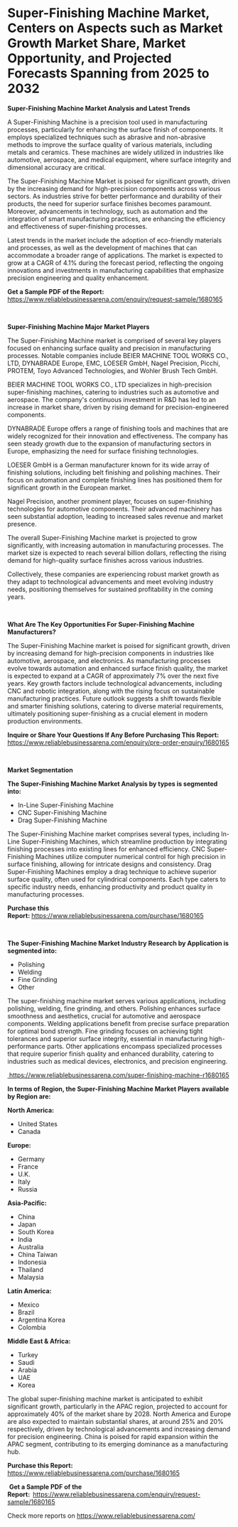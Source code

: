 <p><h1>Super-Finishing Machine Market, Centers on Aspects such as Market Growth Market Share, Market Opportunity, and Projected Forecasts Spanning from 2025 to 2032</h1></p><p><strong>Super-Finishing Machine Market Analysis and Latest Trends</strong></p>
<p><p>A Super-Finishing Machine is a precision tool used in manufacturing processes, particularly for enhancing the surface finish of components. It employs specialized techniques such as abrasive and non-abrasive methods to improve the surface quality of various materials, including metals and ceramics. These machines are widely utilized in industries like automotive, aerospace, and medical equipment, where surface integrity and dimensional accuracy are critical.</p><p>The Super-Finishing Machine Market is poised for significant growth, driven by the increasing demand for high-precision components across various sectors. As industries strive for better performance and durability of their products, the need for superior surface finishes becomes paramount. Moreover, advancements in technology, such as automation and the integration of smart manufacturing practices, are enhancing the efficiency and effectiveness of super-finishing processes.</p><p>Latest trends in the market include the adoption of eco-friendly materials and processes, as well as the development of machines that can accommodate a broader range of applications. The market is expected to grow at a CAGR of 4.1% during the forecast period, reflecting the ongoing innovations and investments in manufacturing capabilities that emphasize precision engineering and quality enhancement.</p></p>
<p><strong>Get a Sample PDF of the Report:&nbsp;</strong> <a href="https://www.reliablebusinessarena.com/enquiry/request-sample/1680165?utm_campaign=2042&utm_medium=2&utm_source=Github&utm_content=ia&utm_term=25032025&utm_id=super-finishing-machine">https://www.reliablebusinessarena.com/enquiry/request-sample/1680165</a></p>
<p>&nbsp;</p>
<p><strong>Super-Finishing Machine Major Market Players</strong></p>
<p><p>The Super-Finishing Machine market is comprised of several key players focused on enhancing surface quality and precision in manufacturing processes. Notable companies include BEIER MACHINE TOOL WORKS CO., LTD, DYNABRADE Europe, EMC, LOESER GmbH, Nagel Precision, Picchi, PROTEM, Toyo Advanced Technologies, and Wohler Brush Tech GmbH.</p><p>BEIER MACHINE TOOL WORKS CO., LTD specializes in high-precision super-finishing machines, catering to industries such as automotive and aerospace. The company's continuous investment in R&D has led to an increase in market share, driven by rising demand for precision-engineered components.</p><p>DYNABRADE Europe offers a range of finishing tools and machines that are widely recognized for their innovation and effectiveness. The company has seen steady growth due to the expansion of manufacturing sectors in Europe, emphasizing the need for surface finishing technologies.</p><p>LOESER GmbH is a German manufacturer known for its wide array of finishing solutions, including belt finishing and polishing machines. Their focus on automation and complete finishing lines has positioned them for significant growth in the European market.</p><p>Nagel Precision, another prominent player, focuses on super-finishing technologies for automotive components. Their advanced machinery has seen substantial adoption, leading to increased sales revenue and market presence.</p><p>The overall Super-Finishing Machine market is projected to grow significantly, with increasing automation in manufacturing processes. The market size is expected to reach several billion dollars, reflecting the rising demand for high-quality surface finishes across various industries.</p><p>Collectively, these companies are experiencing robust market growth as they adapt to technological advancements and meet evolving industry needs, positioning themselves for sustained profitability in the coming years.</p></p>
<p>&nbsp;</p>
<p><strong>What Are The Key Opportunities For Super-Finishing Machine Manufacturers?</strong></p>
<p><p>The Super-Finishing Machine market is poised for significant growth, driven by increasing demand for high-precision components in industries like automotive, aerospace, and electronics. As manufacturing processes evolve towards automation and enhanced surface finish quality, the market is expected to expand at a CAGR of approximately 7% over the next five years. Key growth factors include technological advancements, including CNC and robotic integration, along with the rising focus on sustainable manufacturing practices. Future outlook suggests a shift towards flexible and smarter finishing solutions, catering to diverse material requirements, ultimately positioning super-finishing as a crucial element in modern production environments.</p></p>
<p><strong>Inquire or Share Your Questions If Any Before Purchasing This Report:</strong> <a href="https://www.reliablebusinessarena.com/enquiry/pre-order-enquiry/1680165?utm_campaign=2042&utm_medium=2&utm_source=Github&utm_content=ia&utm_term=25032025&utm_id=super-finishing-machine">https://www.reliablebusinessarena.com/enquiry/pre-order-enquiry/1680165</a></p>
<p>&nbsp;</p>
<p><strong>Market Segmentation</strong></p>
<p><strong>The Super-Finishing Machine Market Analysis by types is segmented into:</strong></p>
<p><ul><li>In-Line Super-Finishing Machine</li><li>CNC Super-Finishing Machine</li><li>Drag Super-Finishing Machine</li></ul></p>
<p><p>The Super-Finishing Machine market comprises several types, including In-Line Super-Finishing Machines, which streamline production by integrating finishing processes into existing lines for enhanced efficiency. CNC Super-Finishing Machines utilize computer numerical control for high precision in surface finishing, allowing for intricate designs and consistency. Drag Super-Finishing Machines employ a drag technique to achieve superior surface quality, often used for cylindrical components. Each type caters to specific industry needs, enhancing productivity and product quality in manufacturing processes.</p></p>
<p><strong>Purchase this Report:&nbsp;</strong><a href="https://www.reliablebusinessarena.com/purchase/1680165?utm_campaign=2042&utm_medium=2&utm_source=Github&utm_content=ia&utm_term=25032025&utm_id=super-finishing-machine">https://www.reliablebusinessarena.com/purchase/1680165</a></p>
<p>&nbsp;</p>
<p><strong>The Super-Finishing Machine Market Industry Research by Application is segmented into:</strong></p>
<p><ul><li>Polishing</li><li>Welding</li><li>Fine Grinding</li><li>Other</li></ul></p>
<p><p>The super-finishing machine market serves various applications, including polishing, welding, fine grinding, and others. Polishing enhances surface smoothness and aesthetics, crucial for automotive and aerospace components. Welding applications benefit from precise surface preparation for optimal bond strength. Fine grinding focuses on achieving tight tolerances and superior surface integrity, essential in manufacturing high-performance parts. Other applications encompass specialized processes that require superior finish quality and enhanced durability, catering to industries such as medical devices, electronics, and precision engineering.</p></p>
<p><a href="https://www.reliablebusinessarena.com/super-finishing-machine-r1680165?utm_campaign=2042&utm_medium=2&utm_source=Github&utm_content=ia&utm_term=25032025&utm_id=super-finishing-machine">&nbsp;https://www.reliablebusinessarena.com/super-finishing-machine-r1680165</a></p>
<p><strong>In terms of Region, the Super-Finishing Machine Market Players available by Region are:</strong></p>
<p>
    <p> <strong> North America: </strong>
        <ul>
            <li>United States</li>
            <li>Canada</li>
        </ul>
        </p> 
    <p> <strong> Europe: </strong>
        <ul>
            <li>Germany</li>
            <li>France</li>
            <li>U.K.</li>
            <li>Italy</li>
            <li>Russia</li>
        </ul>
        </p> 
    <p> <strong> Asia-Pacific: </strong>
        <ul>
            <li>China</li>
            <li>Japan</li>
            <li>South Korea</li>
            <li>India</li>
            <li>Australia</li>
            <li>China Taiwan</li>
            <li>Indonesia</li>
            <li>Thailand</li>
            <li>Malaysia</li>
        </ul>
        </p> 
    <p> <strong> Latin America: </strong>
        <ul>
            <li>Mexico</li>
            <li>Brazil</li>
            <li>Argentina Korea</li>
            <li>Colombia</li>
        </ul>
        </p> 
    <p> <strong> Middle East & Africa: </strong>
        <ul>
            <li>Turkey</li>
            <li>Saudi</li>
            <li>Arabia</li>
            <li>UAE</li>
            <li>Korea</li>
        </ul>
    </p>
    </p>
<p><p>The global super-finishing machine market is anticipated to exhibit significant growth, particularly in the APAC region, projected to account for approximately 40% of the market share by 2028. North America and Europe are also expected to maintain substantial shares, at around 25% and 20% respectively, driven by technological advancements and increasing demand for precision engineering. China is poised for rapid expansion within the APAC segment, contributing to its emerging dominance as a manufacturing hub.</p></p>
<p><strong>Purchase this Report: </strong><a href="https://www.reliablebusinessarena.com/purchase/1680165?utm_campaign=2042&utm_medium=2&utm_source=Github&utm_content=ia&utm_term=25032025&utm_id=super-finishing-machine">https://www.reliablebusinessarena.com/purchase/1680165</a></p>
<p>&nbsp;<strong>Get a Sample PDF of the Report:&nbsp;&nbsp;</strong><a href="https://www.reliablebusinessarena.com/enquiry/request-sample/1680165?utm_campaign=2042&utm_medium=2&utm_source=Github&utm_content=ia&utm_term=25032025&utm_id=super-finishing-machine">https://www.reliablebusinessarena.com/enquiry/request-sample/1680165</a></p>
<p><strong></strong></p>
<p>Check more reports on <a href="https://www.reliablebusinessarena.com/?utm_campaign=2042&utm_medium=2&utm_source=Github&utm_content=ia&utm_term=25032025&utm_id=super-finishing-machine">https://www.reliablebusinessarena.com/</a></p>